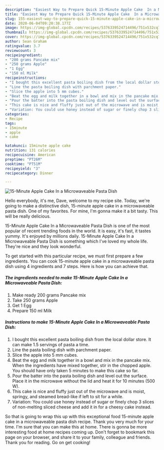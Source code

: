 ```yaml
---
description: "Easiest Way to Prepare Quick 15-Minute Apple Cake  In a Microwaveable Pasta Dish"
title: "Easiest Way to Prepare Quick 15-Minute Apple Cake  In a Microwaveable Pasta Dish"
slug: 155-easiest-way-to-prepare-quick-15-minute-apple-cake-in-a-microwaveable-pasta-dish
date: 2020-06-04T09:20:38.177Z
image: https://img-global.cpcdn.com/recipes/5376339524714496/751x532cq70/15-minute-apple-cake-in-a-microwaveable-pasta-dish-recipe-main-photo.jpg
thumbnail: https://img-global.cpcdn.com/recipes/5376339524714496/751x532cq70/15-minute-apple-cake-in-a-microwaveable-pasta-dish-recipe-main-photo.jpg
cover: https://img-global.cpcdn.com/recipes/5376339524714496/751x532cq70/15-minute-apple-cake-in-a-microwaveable-pasta-dish-recipe-main-photo.jpg
author: Sean Graham
ratingvalue: 3.7
reviewcount: 3
recipeingredient:
- "200 grams Pancake mix"
- "250 grams Apple"
- "1 Egg"
- "150 ml Milk"
recipeinstructions:
- "I bought this excellent pasta boiling dish from the local dollar store. It can make 1.5 servings of pasta a time."
- "Line the pasta boiling dish with parchment paper."
- "Slice the apple into 5 mm cubes."
- "Beat the egg and milk together in a bowl and mix in the pancake mix. When the ingredients have mixed together, stir in the chopped apple. You should have only taken 5 minutes to make this cake so far."
- "Pour the batter into the pasta boiling dish and level out the surface. Place it in the microwave without the lid and heat it for 10 minutes (500 W)."
- "This cake is nice and fluffy just out of the microwave and is moist, springy, and steamed bread-like if left to sit for a while."
- "Variation: You could use honey instead of sugar or finely chop 3 slices of non-melting sliced cheese and add it in for a cheesy cake instead."
categories:
- Recipe
tags:
- 15minute
- apple
- cake

katakunci: 15minute apple cake 
nutrition: 131 calories
recipecuisine: American
preptime: "PT26M"
cooktime: "PT51M"
recipeyield: "3"
recipecategory: Dinner

---
```



![15-Minute Apple Cake  In a Microwaveable Pasta Dish](https://img-global.cpcdn.com/recipes/5376339524714496/751x532cq70/15-minute-apple-cake-in-a-microwaveable-pasta-dish-recipe-main-photo.jpg)

Hello everybody, it's me, Dave, welcome to my recipe site. Today, we're going to make a distinctive dish, 15-minute apple cake  in a microwaveable pasta dish. One of my favorites. For mine, I'm gonna make it a bit tasty. This will be really delicious.

15-Minute Apple Cake  In a Microwaveable Pasta Dish is one of the most popular of recent trending foods in the world. It is easy, it's fast, it tastes yummy. It's enjoyed by millions daily. 15-Minute Apple Cake  In a Microwaveable Pasta Dish is something which I've loved my whole life. They're nice and they look wonderful.




To get started with this particular recipe, we must first prepare a few ingredients. You can cook 15-minute apple cake  in a microwaveable pasta dish using 4 ingredients and 7 steps. Here is how you can achieve that.

<!--inarticleads1-->

##### The ingredients needed to make 15-Minute Apple Cake  In a Microwaveable Pasta Dish:

1. Make ready 200 grams Pancake mix
1. Take 250 grams Apple
1. Get 1 Egg
1. Prepare 150 ml Milk




<!--inarticleads2-->

##### Instructions to make 15-Minute Apple Cake  In a Microwaveable Pasta Dish:

1. I bought this excellent pasta boiling dish from the local dollar store. It can make 1.5 servings of pasta a time.
1. Line the pasta boiling dish with parchment paper.
1. Slice the apple into 5 mm cubes.
1. Beat the egg and milk together in a bowl and mix in the pancake mix. When the ingredients have mixed together, stir in the chopped apple. You should have only taken 5 minutes to make this cake so far.
1. Pour the batter into the pasta boiling dish and level out the surface. Place it in the microwave without the lid and heat it for 10 minutes (500 W).
1. This cake is nice and fluffy just out of the microwave and is moist, springy, and steamed bread-like if left to sit for a while.
1. Variation: You could use honey instead of sugar or finely chop 3 slices of non-melting sliced cheese and add it in for a cheesy cake instead.




So that is going to wrap this up with this exceptional food 15-minute apple cake  in a microwaveable pasta dish recipe. Thank you very much for your time. I'm sure that you can make this at home. There is gonna be more interesting food at home recipes coming up. Don't forget to bookmark this page on your browser, and share it to your family, colleague and friends. Thank you for reading. Go on get cooking!
